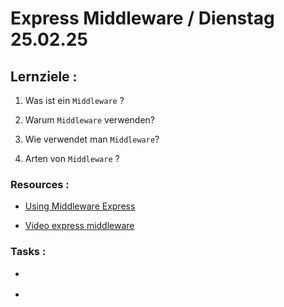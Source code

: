 # Express Middleware / Dienstag 25.02.25

## Lernziele :

1. Was ist ein `Middleware` ?

2. Warum `Middleware` verwenden?

3. Wie verwendet man `Middleware`?

4. Arten von `Middleware` ?

### Resources :

- [Using Middleware Express](https://expressjs.com/en/guide/using-middleware.html#using-middleware)

- [Video express middleware](https://www.youtube.com/watch?v=lY6icfhap2o)

### Tasks :

- []()

- []()
